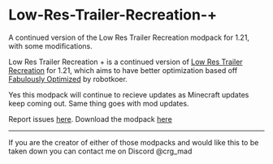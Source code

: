 # Low-Res-Trailer-Recreation-+
A continued version of the Low Res Trailer Recreation modpack for 1.21, with some modifications.

Low Res Trailer Recreation + is a continued version of [Low Res Trailer Recreation](https://modrinth.com/modpack/low-res-trailer-recreation) for 1.21, which aims to have better optimization based off [Fabulously Optimized](https://modrinth.com/modpack/fabulously-optimized) by robotkoer.

Yes this modpack will continue to recieve updates as Minecraft updates keep coming out. Same thing goes with mod updates.

Report issues [here](https://github.com/crg-mad/Low-Res-Trailer-Recreation-/issues). Download the modpack [here](https://modrinth.com/modpack/low-res-trailer-recreation-+)

---

If you are the creator of either of those modpacks and would like this to be taken down you can contact me on Discord @crg_mad
